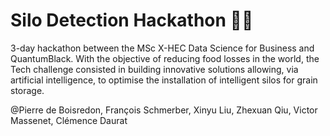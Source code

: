 # Silo Detection Hackathon 🚜🌾

3-day hackathon between the MSc X-HEC Data Science for Business and QuantumBlack. With the objective of reducing food losses in the world, the Tech challenge consisted in building innovative solutions allowing, via artificial intelligence, to optimise the installation of intelligent silos for grain storage.

@Pierre de Boisredon, François Schmerber, Xinyu Liu, Zhexuan Qiu, Victor Massenet, Clémence Daurat
